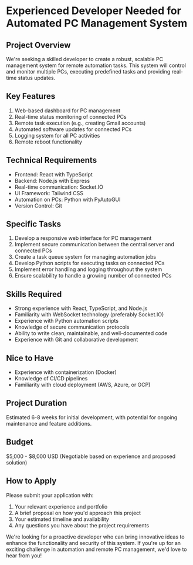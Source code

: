 # Experienced Developer Needed for Automated PC Management System

## Project Overview
We're seeking a skilled developer to create a robust, scalable PC management system for remote automation tasks. This system will control and monitor multiple PCs, executing predefined tasks and providing real-time status updates.

## Key Features
1. Web-based dashboard for PC management
2. Real-time status monitoring of connected PCs
3. Remote task execution (e.g., creating Gmail accounts)
4. Automated software updates for connected PCs
5. Logging system for all PC activities
6. Remote reboot functionality

## Technical Requirements
- Frontend: React with TypeScript
- Backend: Node.js with Express
- Real-time communication: Socket.IO
- UI Framework: Tailwind CSS
- Automation on PCs: Python with PyAutoGUI
- Version Control: Git

## Specific Tasks
1. Develop a responsive web interface for PC management
2. Implement secure communication between the central server and connected PCs
3. Create a task queue system for managing automation jobs
4. Develop Python scripts for executing tasks on connected PCs
5. Implement error handling and logging throughout the system
6. Ensure scalability to handle a growing number of connected PCs

## Skills Required
- Strong experience with React, TypeScript, and Node.js
- Familiarity with WebSocket technology (preferably Socket.IO)
- Experience with Python automation scripts
- Knowledge of secure communication protocols
- Ability to write clean, maintainable, and well-documented code
- Experience with Git and collaborative development

## Nice to Have
- Experience with containerization (Docker)
- Knowledge of CI/CD pipelines
- Familiarity with cloud deployment (AWS, Azure, or GCP)

## Project Duration
Estimated 6-8 weeks for initial development, with potential for ongoing maintenance and feature additions.

## Budget
$5,000 - $8,000 USD (Negotiable based on experience and proposed solution)

## How to Apply
Please submit your application with:
1. Your relevant experience and portfolio
2. A brief proposal on how you'd approach this project
3. Your estimated timeline and availability
4. Any questions you have about the project requirements

We're looking for a proactive developer who can bring innovative ideas to enhance the functionality and security of this system. If you're up for an exciting challenge in automation and remote PC management, we'd love to hear from you!